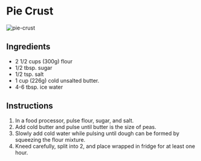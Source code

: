 # Pie Crust
![pie-crust](/pics/pie-crust.webp)

## Ingredients
- 2 1/2 cups (300g) flour
- 1/2 tbsp. sugar
- 1/2 tsp. salt
- 1 cup (226g) cold unsalted butter.
- 4-6 tbsp. ice water

## Instructions
1. In a food processor, pulse flour, sugar, and salt.
2. Add cold butter and pulse until butter is the size of peas.
3. Slowly add cold water while pulsing until dough can be formed by squeezing the flour mixture.
4. Kneed carefully, split into 2, and place wrapped in fridge for at least one hour.